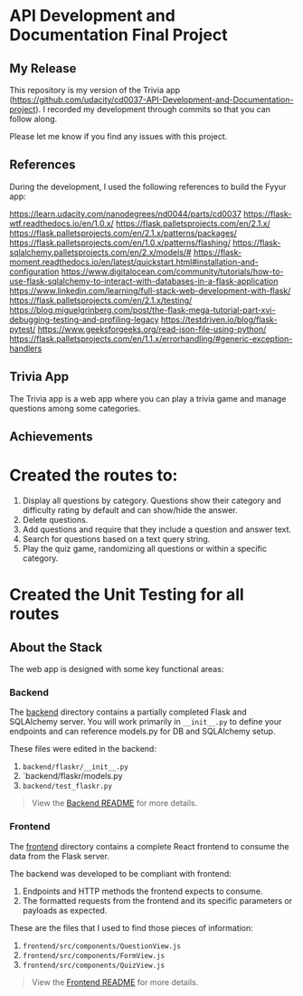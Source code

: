 # API Development and Documentation Final Project

## My Release

This repository is my version of the Trivia app (https://github.com/udacity/cd0037-API-Development-and-Documentation-project).
I recorded my development through commits so that you can follow along.

Please let me know if you find any issues with this project.


## References

During the development, I used the following references to build the Fyyur app:

https://learn.udacity.com/nanodegrees/nd0044/parts/cd0037
https://flask-wtf.readthedocs.io/en/1.0.x/
https://flask.palletsprojects.com/en/2.1.x/
https://flask.palletsprojects.com/en/2.1.x/patterns/packages/
https://flask.palletsprojects.com/en/1.0.x/patterns/flashing/
https://flask-sqlalchemy.palletsprojects.com/en/2.x/models/#
https://flask-moment.readthedocs.io/en/latest/quickstart.html#installation-and-configuration
https://www.digitalocean.com/community/tutorials/how-to-use-flask-sqlalchemy-to-interact-with-databases-in-a-flask-application
https://www.linkedin.com/learning/full-stack-web-development-with-flask/
https://flask.palletsprojects.com/en/2.1.x/testing/
https://blog.miguelgrinberg.com/post/the-flask-mega-tutorial-part-xvi-debugging-testing-and-profiling-legacy
https://testdriven.io/blog/flask-pytest/
https://www.geeksforgeeks.org/read-json-file-using-python/
https://flask.palletsprojects.com/en/1.1.x/errorhandling/#generic-exception-handlers

## Trivia App

The Trivia app is a web app where you can play a trivia game and manage questions among some categories.

## Achievements

# Created the routes to:
1. Display all questions by category. Questions show their category and difficulty rating by default and can show/hide the answer.
2. Delete questions.
3. Add questions and require that they include a question and answer text.
4. Search for questions based on a text query string.
5. Play the quiz game, randomizing all questions or within a specific category.

# Created the Unit Testing for all routes


## About the Stack

The web app is designed with some key functional areas:

### Backend

The [backend](./backend/README.md) directory contains a partially completed Flask and SQLAlchemy server. You will work primarily in `__init__.py` to define your endpoints and can reference models.py for DB and SQLAlchemy setup. 

These files were edited in the backend:

1. `backend/flaskr/__init__.py`
2. `backend/flaskr/models.py
3. `backend/test_flaskr.py`

> View the [Backend README](./backend/README.md) for more details.

### Frontend

The [frontend](./frontend/README.md) directory contains a complete React frontend to consume the data from the Flask server. 

The backend was developed to be compliant with frontend:
1. Endpoints and HTTP methods the frontend expects to consume.
2. The formatted requests from the frontend and its specific parameters or payloads as expected.

These are the files that I used to find those pieces of information:

1. `frontend/src/components/QuestionView.js`
2. `frontend/src/components/FormView.js`
3. `frontend/src/components/QuizView.js`

> View the [Frontend README](./frontend/README.md) for more details.

